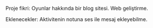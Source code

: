 Proje fikri:
Oyunlar hakkında bir blog sitesi. Web geliştirme.

Eklenecekler:
Aktivitenin notuna ses ile mesaj ekleyebilme.

